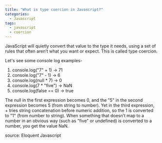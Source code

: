 ```yaml
---
title: "What is type coercion in Javascript?"
categories:
  - Javascript
tags:
  - javascript
  - coercion
---
```


JavaScript will quietly convert that value to the type it needs, using a set of rules that often aren’t what you want or expect.
This is called type coercion.

Let's see some console log examples-

1. console.log("7" + 1) → 71
2. console.log("7" - 1) → 6
3. console.log(null \* 7) → 0
4. console.log(7 \* "five") → NaN
5. console.log(false == 0) → true

The null in the first expression becomes 0, and the "5" in the second expression becomes 5 (from string to number). Yet in the third expression, + tries string concatenation before numeric addition, so the 1 is converted to "1" (from number to string). When something that doesn’t map to a number in an obvious way (such as "five" or undefined) is converted to a number, you get the value NaN.

source: Eloquent Javascript

